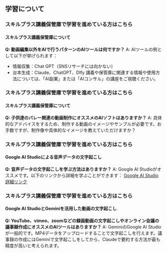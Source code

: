 ## 学習について
### スキルプラス講義保管庫で学習を進めている方はこちら
#### スキルプラス講義保管庫について

**Q: 動画編集以外をAIで行うパターンのAIツールは何ですか？**
A: AIツールの例として以下が挙げられます：
- 情報収集：Chat GPT（SNSリサーチには向かない）
- 台本生成：Claude、ChatGPT、DIfy
講義や保管庫に関連する情報や使用方法については、「AI副業」または「AIコンサル」の講座をご視聴ください。

### スキルプラス講義保管庫で学習を進めている方はこちら
#### スキルプラス講義保管庫について

**Q: 子供達のバレー関連の動画制作にオススメのAIソフトはありますか？**
A: 具体的なアドバイスをするため、制作する動画のイメージやサンプルが必要です。お手数ですが、制作像や具体的なイメージを教えていただけますか？

### スキルプラス講義保管庫で学習を進めている方はこちら
#### Google AI Studioによる音声データの文字起こし

**Q: 音声データの文字起こしを学ぶ方法はありますか？**
A: Google AI Studioがオススメです。以下のリンクから詳細を学ぶことができます：
[Google AI Studio詳細リンク](https://school.addness.co.jp/members/6a481X2SSRhF/course/SQpPWM4R1ndF/lesson/pVZy0o3kMH8w?openexternalbrowser=1)

### スキルプラス講義保管庫で学習を進めている方はこちら
#### Google AI StudioとGeminiを活用した動画の文字起こし

**Q: YouTube、vimeo、zoomなどの録画動画の文字起こしやオンライン会議の議事録作成にオススメのAIツールはありますか？**
A: GeminiのGoogle AI Studioが一般的です。MP4データをアップロードすることで文字起こしを行えます。議事録の作成にはGeminiで文字起こしをしてから、Claudeで要約する方法が最も精度が高いと考えられます。
